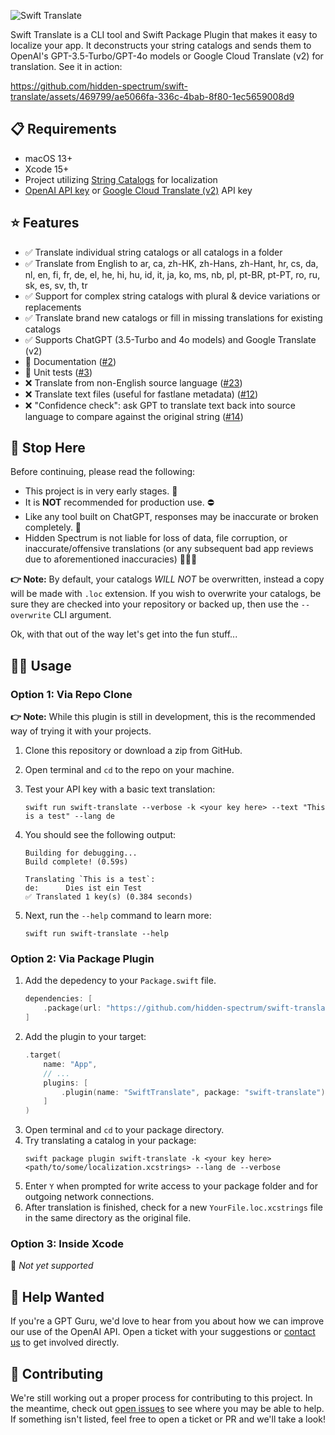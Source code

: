 ![Swift Translate](https://github.com/hidden-spectrum/swift-translate/assets/469799/1cf0355f-429b-4fa4-9fe1-0b8e777db63e)

Swift Translate is a CLI tool and Swift Package Plugin that makes it easy to localize your app. It deconstructs your string catalogs and sends them to OpenAI's GPT-3.5-Turbo/GPT-4o models or Google Cloud Translate (v2) for translation. See it in action:

https://github.com/hidden-spectrum/swift-translate/assets/469799/ae5066fa-336c-4bab-8f80-1ec5659008d9

## 📋 Requirements
- macOS 13+
- Xcode 15+
- Project utilizing [String Catalogs](https://developer.apple.com/videos/play/wwdc2023/10155/) for localization
- [OpenAI API key](https://help.openai.com/en/articles/4936850-where-do-i-find-my-openai-api-key) or [Google Cloud Translate (v2)](https://cloud.google.com/translate/docs/overview) API key

## ⭐️ Features
- ✅ Translate individual string catalogs or all catalogs in a folder
- ✅ Translate from English to ar, ca, zh-HK, zh-Hans, zh-Hant, hr, cs, da, nl, en, fi, fr, de, el, he, hi, hu, id, it, ja, ko, ms, nb, pl, pt-BR, pt-PT, ro, ru, sk, es, sv, th, tr
- ✅ Support for complex string catalogs with plural & device variations or replacements
- ✅ Translate brand new catalogs or fill in missing translations for existing catalogs
- ✅ Supports ChatGPT (3.5-Turbo and 4o models) and Google Translate (v2)
- 🚧 Documentation ([#2](/../../issues/2))
- 🚧 Unit tests ([#3](/../../issues/3))
- ❌ Translate from non-English source language ([#23](/../../issues/23))
- ❌ Translate text files (useful for fastlane metadata) ([#12](/../../issues/12))
- ❌ "Confidence check": ask GPT to translate text back into source language to compare against the original string ([#14](/../../issues/14))

## 🛑 Stop Here
Before continuing, please read the following:
- This project is in very early stages. 🐣
- It is **NOT** recommended for production use. ⛔️ 
- Like any tool built on ChatGPT, responses may be inaccurate or broken completely. 🤪 
- Hidden Spectrum is not liable for loss of data, file corruption, or inaccurate/offensive translations (or any subsequent bad app reviews due to aforementioned inaccuracies) 🙅🏻‍♂️
    
**👉 Note:** By default, your catalogs *WILL NOT* be overwritten, instead a copy will be made with `.loc` extension.
If you wish to overwrite your catalogs, be sure they are checked into your repository or backed up, then use the `--overwrite` CLI argument.

Ok, with that out of the way let's get into the fun stuff...

## 🧑‍💻 Usage

### Option 1: Via Repo Clone
**👉 Note:** While this plugin is still in development, this is the recommended way of trying it with your projects.

1. Clone this repository or download a zip from GitHub.
2. Open terminal and `cd` to the repo on your machine.
3. Test your API key with a basic text translation:
    ```shell
    swift run swift-translate --verbose -k <your key here> --text "This is a test" --lang de
    ``` 
4. You should see the following output:

    ```shell
    Building for debugging...
    Build complete! (0.59s)

    Translating `This is a test`:
    de:      Dies ist ein Test
    ✅ Translated 1 key(s) (0.384 seconds)
    ```
5. Next, run the `--help` command to learn more:
    ```shell
    swift run swift-translate --help
    ```
    
### Option 2: Via Package Plugin

1. Add the depedency to your `Package.swift` file.
    ```swift
    dependencies: [
        .package(url: "https://github.com/hidden-spectrum/swift-translate", .upToNextMajor(from: "0.1.0"))
    ]
    ```
2. Add the plugin to your target:
    ```swift
    .target(
        name: "App",
        // ...
        plugins: [
            .plugin(name: "SwiftTranslate", package: "swift-translate")
        ]
    )
    ```
3. Open terminal and `cd` to your package directory.
4. Try translating a catalog in your package:
    ```shell
    swift package plugin swift-translate -k <your key here> <path/to/some/localization.xcstrings> --lang de --verbose 
    ```
5. Enter `Y` when prompted for write access to your package folder and for outgoing network connections.
6. After translation is finished, check for a new `YourFile.loc.xcstrings` file in the same directory as the original file.

### Option 3: Inside Xcode
🚧 *Not yet supported*


## 🙏 Help Wanted
If you're a GPT Guru, we'd love to hear from you about how we can improve our use of the OpenAI API. Open a ticket with your suggestions or [contact us](https://hiddenspectrum.io/contact) to get involved directly.

## 🤝 Contributing
We're still working out a proper process for contributing to this project. In the meantime, check out [open issues](https://github.com/hidden-spectrum/swift-translate/issues) to see where you may be able to help. If something isn't listed, feel free to open a ticket or PR and we'll take a look!
